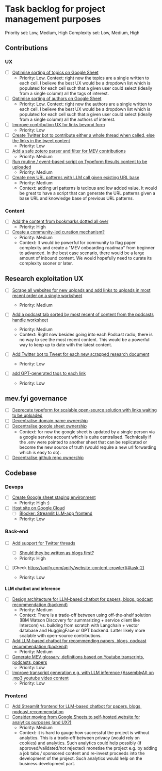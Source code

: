 # Task backlog for project management purposes
Priority set: Low, Medium, High
Complexity set: Low, Medium, High

## Contributions
###  UX
- [ ] [Optimise sorting of topics on Google Sheet](#task-1)
  - Priority: Low. Context: right now the topics are a single written to each cell. I believe the best UX would be a dropdown list which is populated for each cell such that a given user could select (ideally from a single column) all the tags of interest. 
- [ ] [Optimise sorting of authors on Google Sheet](#task-1)
  - Priority: Low. Context: right now the authors are a single written to each cell. I believe the best UX would be a dropdown list which is populated for each cell such that a given user could select (ideally from a single column) all the authors of interest.
- [ ] [Improve contribution UX for links beyond form](#task-1)
    - Priority: Low
- [ ] [Create Twitter bot to contribute either a whole thread when called, else the links in the tweet content](#task-1)
    - Priority: Low
- [ ] [Add a safe zotero parser and filter for MEV contributions](#task-1)
    - Priority: Medium
- [ ] [Run routine / event-based script on Typeform Results content to be uploaded](#task-1)
    - Priority: Medium
- [ ] [Create new URL patterns with LLM call given existing URL base](#task-1)
    - Priority: Medium
    - Context: adding url patterns is tedious and low added value. It would be great to have a script that can generate the URL patterns given a base URL and knowledge base of previous URL patterns.
### Content  
- [ ] [Add the content from bookmarks dotted all over](#task-1)
    - Priority: High
- [ ] [Create a community-led curation mechanism?](#task-1)
    - Priority: Medium
    - Context: It would be powerful for community to flag paper complexity and create a "MEV onboarding roadmap" from beginner to advanced. In the best case scenario, there would be a large amount of inbound content. We would hopefully need to curate its complexity sooner or later.

## Research exploitation UX
- [ ] [Scrape all websites for new uploads and add links to uploads in most recent order on a single worksheet](#task-1)
  - Priority: Medium
- [ ] [Add a podcast tab sorted by most recent of content from the podcasts handle worksheet](#task-1)
    - Priority: Medium
    - Context: Right now besides going into each Podcast radio, there is no way to see the most recent content. This would be a powerful way to keep up to date with the latest content.
- [ ] [Add Twitter bot to Tweet for each new scrapped research document](#task-1)
  - Priority: Low

- [ ] [add GPT-generated tags to each link](#task-1)
  - Priority: Low 

## mev.fyi governance
- [ ] [Deprecate typeform for scalable open-source solution with links waiting to be uploaded](#task-1)
- [ ] [Decentralise domain name ownership](#task-1)
- [ ] [Decentralise google sheet ownership](#task-1)
  - Context: for now the google sheet is updated by a single person via a google service account which is quite centralised. Technically if the .env were pointed to another sheet that can be replicated or become the new source of truth (would require a new url forwarding which is easy to do). 
- [ ] [Decentralise github repo ownership](#task-1)

## Codebase
### Devops
- [ ] [Create Google sheet staging environment](#task-2)
  - Priority: High :) 
- [ ] [Host site on Google Cloud](#task-2)
  - [ ] [Blocker: Streamlit LLM-app frontend](#task-2)
  - Priority: Low

### Back-end
####
- [ ] [Add support for Twitter threads](#task-2)
  - [ ] [Should they be written as blogs first?](#task-2)
  - Priority: High

- [ ] [Check https://apify.com/apify/website-content-crowler](#task-2)
  - Priority: Low

#### LLM chatbot and inference
- [ ] [Design architecture for LLM-based chatbot for papers, blogs, podcast recommendation (backend)](#task-2)
  - Priority: Medium
  - Context: There is a trade-off between using off-the-shelf solution (IBM Watson Discovery for summarizing + service client like Intercom) vs. building from scratch with Langchain + vector database and HuggingFace or GPT backend. Latter likely more scalable with open-source contributions.
- [ ] [Add LLM-based chatbot for recommending papers, blogs, podcast recommendation (backend)](#task-3)
  - Priority: Medium
- [ ] [Generate MEV glossary, definitions based on Youtube transcripts, podcasts, papers](#task-6)
  - Priority: Low
- [ ] [Improve transcript generation e.g. with LLM inference (AssemblyAI) on .mp3 youtube video content](#task-5)
  - Priority: Low

### Frontend
- [ ] [Add Streamlit frontend for LLM-based chatbot for papers, blogs, podcast recommendation](#task-4)
- [ ] [Consider moving from Google Sheets to self-hosted website for analytics purposes (and UX?)](#task-4)
  - Priority: Medium
  - Context: it is hard to gauge how successful the project is without analytics. This is a trade-off between privacy (would rely on cookies) and analytics. Such analytics could help possibly (if approved/validated/not rejected) monetise the project e.g. by adding a job tabs / sponsored content and re-invest proceeds into the development of the project. Such analytics would help on the business development part.
